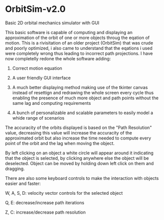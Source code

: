 # OrbitSim-v2.0
Basic 2D orbital mechanics simulator with GUI

This basic software is capable of computing and displaying an approximation of the orbit of one or more objects throug the eqation of motion. This is a rivisitation of an older project (OrbitSim) that was crude and poorly optimized, i also came to understand that the eqations i used were completely wrong thus leading to incorrect path projections. I have now completelly redone the whole software adding:

1. Correct motion equation

2. A user friendly GUI interface 

3. A much better displaying method making use of the tkinter canvas instead of resettign and redrawing the whole screen every cycle thus enabling the presence of much more object and path points without the same lag and computing requirements

4. A bunch of personalizable and scalable parameters to easily model a whide range of scenarios

The accuracity of the orbits displayed is based on the "Path Resolution" value, decreasing this value will increase the accuracity of the approximated orbit but also increase the time needed to compute every point of the orbit and the lag when moving the object.

By left clicking on an object a white circle will appear around it indicating that the object is selected, by clicking anywhere else the object will be deselected. Object can be moved by holding down left click on them and dragging.

There are also some keyboard controls to make the interaction with objects easier and faster:

W, A, S, D: velocity vector controls for the selected object

Q, E: decrease/increase path iterations

Z, C: increase/decrease path resolution
